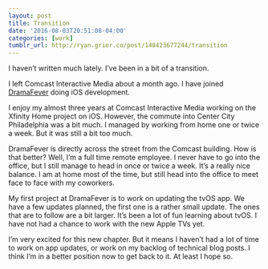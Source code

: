 ```yaml
---
layout: post
title: Transition
date: '2016-08-03T20:51:08-04:00'
categories: [work]
tumblr_url: http://ryan.grier.co/post/148423677244/transition
---
```

I haven’t written much lately. I’ve been in a bit of a transition. 

I left Comcast Interactive Media about a month ago. I have joined [DramaFever](https://www.dramafever.com) doing iOS development. 

I enjoy my almost three years at Comcast Interactive Media working on the Xfinity Home project on iOS. However, the commute into Center City Philadelphia was a bit much. I managed by working from home one or twice a week. But it was still a bit too much. 

DramaFever is directly across the street from the Comcast building. How is that better? Well, I’m a full time remote employee. I never have to go into the office, but I still manage to head in once or twice a week. It’s a really nice balance. I am at home most of the time, but still head into the office to meet face to face with my coworkers. 

My first project at DramaFever is to work on updating the tvOS app. We have a few updates planned, the first one is a rather small update. The ones that are to follow are a bit larger. It’s been a lot of fun learning about tvOS. I have not had a chance to work with the new Apple TVs yet. 

I’m very excited for this new chapter. But it means I haven’t had a lot of time to work on app updates, or work on my backlog of technical blog posts. I think I’m in a better position now to get back to it. At least I hope so. 

